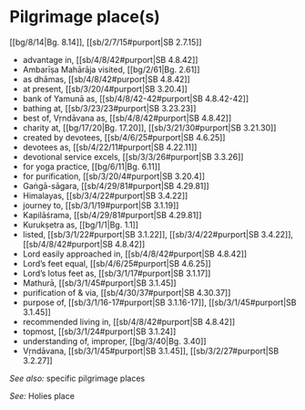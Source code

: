 # Pilgrimage place(s)

[[bg/8/14|Bg. 8.14]], [[sb/2/7/15#purport|SB 2.7.15]]

* advantage in, [[sb/4/8/42#purport|SB 4.8.42]]
* Ambarīṣa Mahārāja visited, [[bg/2/61|Bg. 2.61]]
* as dhāmas, [[sb/4/8/42#purport|SB 4.8.42]]
* at present, [[sb/3/20/4#purport|SB 3.20.4]]
* bank of Yamunā as, [[sb/4/8/42-42#purport|SB 4.8.42-42]]
* bathing at, [[sb/3/23/23#purport|SB 3.23.23]]
* best of, Vṛndāvana as, [[sb/4/8/42#purport|SB 4.8.42]]
* charity at, [[bg/17/20|Bg. 17.20]], [[sb/3/21/30#purport|SB 3.21.30]]
* created by devotees, [[sb/4/6/25#purport|SB 4.6.25]]
* devotees as, [[sb/4/22/11#purport|SB 4.22.11]]
* devotional service excels, [[sb/3/3/26#purport|SB 3.3.26]]
* for yoga practice, [[bg/6/11|Bg. 6.11]]
* for purification, [[sb/3/20/4#purport|SB 3.20.4]]
* Gaṅgā-sāgara, [[sb/4/29/81#purport|SB 4.29.81]]
* Himalayas, [[sb/3/4/22#purport|SB 3.4.22]]
* journey to, [[sb/3/1/19#purport|SB 3.1.19]]
* Kapilāśrama, [[sb/4/29/81#purport|SB 4.29.81]]
* Kurukṣetra as, [[bg/1/1|Bg. 1.1]]
* listed, [[sb/3/1/22#purport|SB 3.1.22]], [[sb/3/4/22#purport|SB 3.4.22]], [[sb/4/8/42#purport|SB 4.8.42]]
* Lord easily approached in, [[sb/4/8/42#purport|SB 4.8.42]]
* Lord’s feet equal, [[sb/4/6/25#purport|SB 4.6.25]]
* Lord’s lotus feet as, [[sb/3/1/17#purport|SB 3.1.17]]
* Mathurā, [[sb/3/1/45#purport|SB 3.1.45]]
* purification of & via, [[sb/4/30/37#purport|SB 4.30.37]]
* purpose of, [[sb/3/1/16-17#purport|SB 3.1.16-17]], [[sb/3/1/45#purport|SB 3.1.45]]
* recommended living in, [[sb/4/8/42#purport|SB 4.8.42]]
* topmost, [[sb/3/1/24#purport|SB 3.1.24]]
* understanding of, improper, [[bg/3/40|Bg. 3.40]]
* Vṛndāvana, [[sb/3/1/45#purport|SB 3.1.45]], [[sb/3/2/27#purport|SB 3.2.27]]

*See also:* specific pilgrimage places

*See:* Holies place
